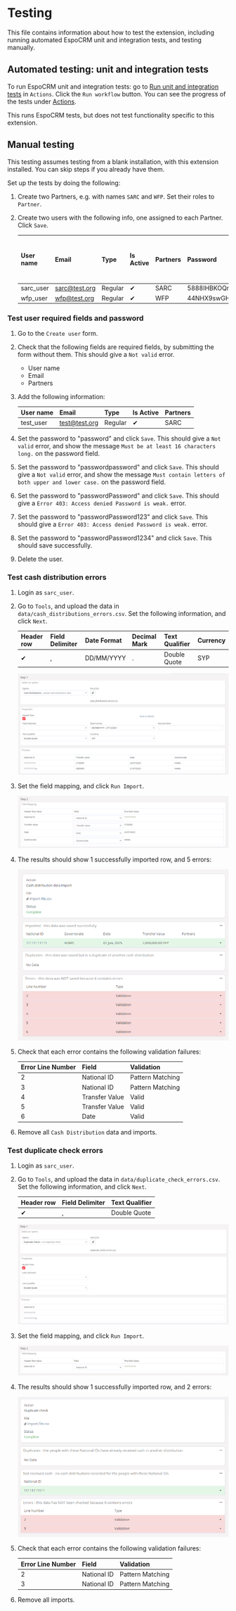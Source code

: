 # Testing

This file contains information about how to test the extension, including running automated EspoCRM unit and integration tests, and testing manually.

## Automated testing: unit and integration tests

To run EspoCRM unit and integration tests: go to [Run unit and integration tests](https://github.com/IFRC-Secretariat/espocrm-cva-duplicate-check/actions/workflows/run-tests.yml) in `Actions`. Click the `Run workflow` button. You can see the progress of the tests under [Actions](https://github.com/IFRC-Secretariat/espocrm-cva-duplicate-check/actions).

This runs EspoCRM tests, but does not test functionality specific to this extension.


## Manual testing

This testing assumes testing from a blank installation, with this extension installed. You can skip steps if you already have them.

Set up the tests by doing the following:

1. Create two Partners, e.g. with names `SARC` and `WFP`. Set their roles to `Partner`.

2. Create two users with the following info, one assigned to each Partner. Click `Save`.

    | User name | Email | Type | Is Active | Partners | Password | Send Email with Access Info to User |
    | -------- | ------- | ------- | ------- | ------- | ------- | ------- | 
    | sarc_user | sarc@test.org | Regular | ✔ | SARC | 5888IHBKOQmWernj | x |
    | wfp_user | wfp@test.org | Regular | ✔ | WFP | 44NHX9swGHZ4641x | x |


### Test user required fields and password

1. Go to the `Create user` form.

2. Check that the following fields are required fields, by submitting the form without them. This should give a `Not valid` error.

    - User name
    - Email
    - Partners

3. Add the following information:

    | User name | Email | Type | Is Active | Partners |
    | -------- | ------- | ------- | ------- | ------- | 
    | test_user | test@test.org | Regular | ✔ | SARC |

4. Set the password to "password" and click `Save`. This should give a `Not valid` error, and show the message `Must be at least 16 characters long.` on the password field.

5. Set the password to "passwordpassword" and click `Save`. This should give a `Not valid` error, and show the message `Must contain letters of both upper and lower case.` on the password field.

6. Set the password to "passwordPassword" and click `Save`. This should give a `Error 403: Access denied Password is weak.` error.

7. Set the password to "passwordPassword123" and click `Save`. This should give a `Error 403: Access denied Password is weak.` error.

8. Set the password to "passwordPassword1234" and click `Save`. This should save successfully.

9. Delete the user.


### Test cash distribution errors

1. Login as `sarc_user`.

2. Go to `Tools`, and upload the data in `data/cash_distributions_errors.csv`. Set the following information, and click `Next`.

    | Header row | Field Delimiter | Date Format | Decimal Mark | Text Qualifier | Currency |
    | -------- | ------- | ------- | ------- | ------- | ------- | 
    | ✔ | , | DD/MM/YYYY | . | Double Quote | SYP |

    ![Import step 1 settings](img/test_cash_distribution_errors_import_step1.png)

3. Set the field mapping, and click `Run Import`.

    ![Import step 2 settings](img/test_cash_distribution_errors_import_step2.png)

4. The results should show 1 successfully imported row, and 5 errors:

    ![Import results](img/test_cash_distribution_errors_import_results.png)

5. Check that each error contains the following validation failures:

    | Error Line Number | Field | Validation | 
    | -------- | ------- | ------- | 
    | 2 | National ID | Pattern Matching | 
    | 3 | National ID | Pattern Matching | 
    | 4 | Transfer Value | Valid | 
    | 5 | Transfer Value | Valid | 
    | 6 | Date | Valid | 

6. Remove all `Cash Distribution` data and imports.


### Test duplicate check errors

1. Login as `sarc_user`.

2. Go to `Tools`, and upload the data in `data/duplicate_check_errors.csv`. Set the following information, and click `Next`.

    | Header row | Field Delimiter | Text Qualifier |
    | -------- | ------- | ------- | 
    | ✔ | , | Double Quote | 

    ![Import step 1 settings](img/test_duplicate_check_errors_import_step1.png)

3. Set the field mapping, and click `Run Import`.

    ![Import step 2 settings](img/test_duplicate_check_errors_import_step2.png)

4. The results should show 1 successfully imported row, and 2 errors:

    ![Import results](img/test_duplicate_check_errors_import_results.png)

5. Check that each error contains the following validation failures:

    | Error Line Number | Field | Validation | 
    | -------- | ------- | ------- | 
    | 2 | National ID | Pattern Matching | 
    | 3 | National ID | Pattern Matching | 

6. Remove all imports.